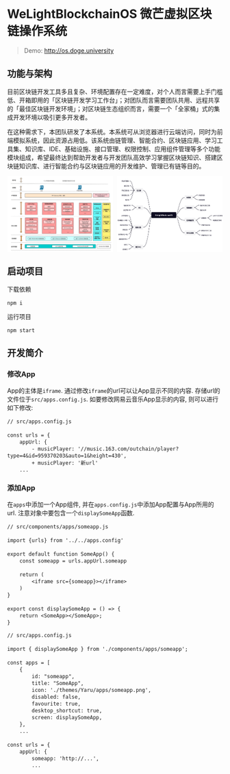 # WeLightBlockchainOS 微芒虚拟区块链操作系统

> Demo: http://os.doge.university

## 功能与架构

目前区块链开发工具多且复杂、环境配置存在一定难度，对个人而言需要上手门槛低、开箱即用的「区块链开发学习工作台」；对团队而言需要团队共用、远程共享的「最佳区块链开发环境」；对区块链生态组织而言，需要一个「全家桶」式的集成开发环境以吸引更多开发者。

在这种需求下，本团队研发了本系统。本系统可从浏览器进行云端访问，同时为前端模拟系统，因此资源占用低。该系统由链管理、智能合约、区块链应用、学习工具集、知识库、IDE、基础设施、接口管理、权限控制、应用组件管理等多个功能模块组成，希望最终达到帮助开发者与开发团队高效学习掌握区块链知识、搭建区块链知识库、进行智能合约与区块链应用的开发维护、管理已有链等目的。

<div style="display: flex; justify-content: space-between">
    <img src="./docs/img/architect.png" alt="architect" style="width: 49%">
    <img src="./docs/img/features.png" alt="features" style="width: 49%">
</div>

## 启动项目

下载依赖

```
npm i
```

运行项目

```
npm start
```

## 开发简介

### 修改App

App的主体是`iframe`. 通过修改`iframe`的url可以让App显示不同的内容. 存储url的文件位于`src/apps.config.js`. 如要修改网易云音乐App显示的内容, 则可以进行如下修改:

```
// src/apps.config.js

const urls = {
    appUrl: {
        - musicPlayer: '//music.163.com/outchain/player?type=4&id=959370203&auto=1&height=430',
        + musicPlayer: '新url'
    ...
```


### 添加App

在`apps`中添加一个App组件, 并在`apps.config.js`中添加App配置与App所用的url. 注意对象中要包含一个`displaySomeApp`函数.

```
// src/components/apps/someapp.js

import {urls} from '../../apps.config'

export default function SomeApp() {
    const someapp = urls.appUrl.someapp

    return (
        <iframe src={someapp}></iframe>
    )
}

export const displaySomeApp = () => {
    return <SomeApp></SomeApp>;
}
```

```
// src/apps.config.js

import { displaySomeApp } from './components/apps/someapp';

const apps = [
    {
        id: "someapp",
        title: "SomeApp",
        icon: './themes/Yaru/apps/someapp.png',
        disabled: false,
        favourite: true,
        desktop_shortcut: true,
        screen: displaySomeApp,
    },
    ...

const urls = {
    appUrl: {
        someapp: 'http://...',
        ...
```
